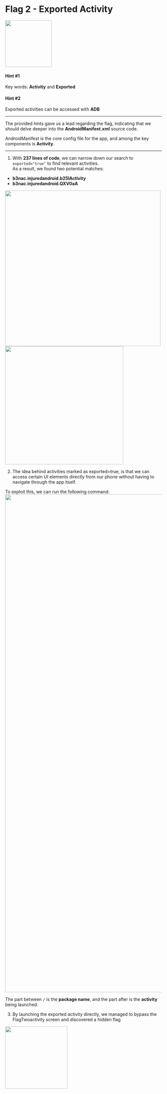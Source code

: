 # Flag 2 - Exported Activity

<img src="https://github.com/user-attachments/assets/88182862-75dd-4adf-befd-7450154243ca" width="150">

#### **Hint #1**  
Key words: **Activity** and **Exported**  

#### **Hint #2**  
Exported activities can be accessed with **ADB**

---

The provided hints gave us a lead regarding the flag, indicating that we should delve deeper into the **AndroidManifest.xml** source code.  

AndroidManifest is the core config file for the app, and among the key components is **Activity**.

---

1. With **237 lines of code**, we can narrow down our search to `exported="true"` to find relevant activities.  
As a result, we found two potential matches:

- **b3nac.injuredandroid.b25lActivity**  
- **b3nac.injuredandroid.QXV0aA**

  
<img src="https://github.com/user-attachments/assets/1a29c297-17a2-4c7d-942d-2a80a32d3cb0" width="500">


<img src="https://github.com/user-attachments/assets/dc499570-b4b9-48a5-803e-6cbe59565091" width=380>


2. The idea behind activities marked as exported=true, is that we can access certain UI elements directly from our phone without having to navigate through the app itself.

 
 To exploit this, we can run the following command:
 <img src="https://github.com/user-attachments/assets/7f24ecbb-496b-408f-9cb7-61aab73988ba" width=1600>

The part between `/` is the **package name**, and the part after is the **activity** being launched.  


3. By launching the exported activity directly, we managed to bypass the FlagTwoactivity screen and discovered a hidden flag
<img src="https://github.com/user-attachments/assets/14a0aedd-502a-4d53-9abe-46569ac931cf" width="200">

   
